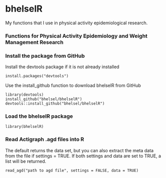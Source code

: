 # bhelselR
My functions that I use in physical activity epidemiological research.

### Functions for Physical Activity Epidemiology and Weight Management Research

### Install the package from GitHub

Install the devtools package if it is not already installed

```
install.packages("devtools")
```

Use the install_github function to download bhelselR from GitHub

```
library(devtools)
install_github("bhelsel/bhelselR")
devtools::install_github("bhelsel/bhelselR")
```

### Load the bhelselR package

```
library(bhelselR)
```

### Read Actigraph .agd files into R

The default returns the data set, but you can also extract the meta data from
the file if settings = TRUE. If both settings and data are set to TRUE, a
list will be returned.

```
read_agd("path to agd file", settings = FALSE, data = TRUE)

```
